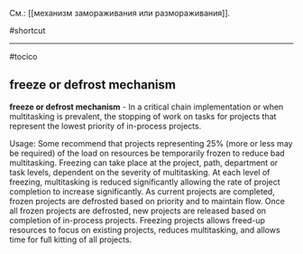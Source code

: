См.: [[механизм замораживания или размораживания]].

#shortcut




<hr/>

#tocico

## freeze or defrost mechanism

<b>freeze or defrost mechanism</b> -  In a critical chain implementation or when multitasking is prevalent, the stopping of work on tasks for projects that represent the lowest priority of in-process projects.  


Usage: Some recommend that projects representing 25% (more or less may be required) of the load on resources be temporarily frozen to reduce bad multitasking.  Freezing can take place at the project, path, department or task levels, dependent on the severity of multitasking.  At each level of freezing, multitasking is reduced significantly allowing the rate of project completion to increase significantly. As current projects are completed, frozen projects are defrosted based on priority and to maintain flow.  Once all frozen projects are defrosted, new projects are released based on completion of in-process projects.  Freezing projects allows freed-up resources to focus on existing projects, reduces multitasking, and allows time for full kitting of all projects. 



